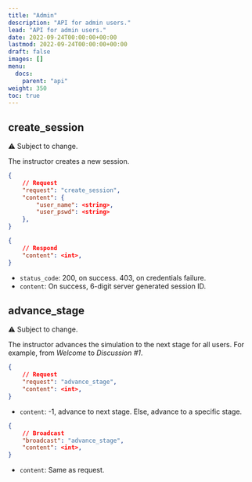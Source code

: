 ```yaml
---
title: "Admin"
description: "API for admin users."
lead: "API for admin users."
date: 2022-09-24T00:00:00+00:00
lastmod: 2022-09-24T00:00:00+00:00
draft: false
images: []
menu:
  docs:
    parent: "api"
weight: 350
toc: true
---
```


## create_session

:warning: Subject to change.

The instructor creates a new session.

```json
{
    // Request
    "request": "create_session",
    "content": {
        "user_name": <string>,
        "user_pswd": <string>
    },
}
```

```json
{
    // Respond
    "content": <int>,
}
```

- `status_code`: 200, on success. 403, on credentials failure.
- `content`: On success, 6-digit server generated session ID.

## advance_stage

:warning: Subject to change.

The instructor advances the simulation to the next stage for all users. For 
example, from *Welcome* to *Discussion #1*.

```json
{
    // Request
    "request": "advance_stage",
    "content": <int>,
}
```

- `content`: -1, advance to next stage. Else, advance to a specific stage.

```json
{
    // Broadcast
    "broadcast": "advance_stage",
    "content": <int>,
}
```

- `content`: Same as request.
